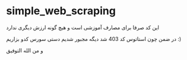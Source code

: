 # simple_web_scraping
این کد صرفا برای مصارف آموزشی است و هیچ گونه ارزش دیگری ندارد

در ضمن چون استاتوس کد 403 شد دیگه مجبور شدیم دستی سورس کدو بزاریم :)

و من الله التوفیق
